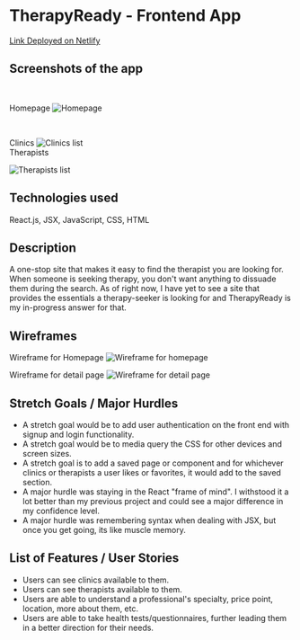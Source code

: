 # TherapyReady - Frontend App
 
[Link Deployed on Netlify](https://therapyready.netlify.app/)
 
## Screenshots of the app
<br>

Homepage
![Homepage](https://i.imgur.com/T2PTv6O.png "Homepage")

<br>

Clinics
![Clinics list](https://i.imgur.com/GDk9HaS.png "Clinics-frontend")
<br>
Therapists

![Therapists list](https://i.imgur.com/rKvN43G.png "Therapists-frontend")
 
## Technologies used
React.js, JSX, JavaScript, CSS, HTML

## Description
A one-stop site that makes it easy to find the therapist you are looking for. When someone is seeking therapy, you don't want anything to dissuade them during the search. As of right now, I have yet to see a site that provides the essentials a therapy-seeker is looking for and TherapyReady is my in-progress answer for that.

## Wireframes

Wireframe for Homepage
![Wireframe for homepage](https://i.imgur.com/hO3Lgsv.png)

Wireframe for detail page
![Wireframe for detail page](https://i.imgur.com/zvjFpoH.png)
 
## Stretch Goals / Major Hurdles 

<ul>
<li>A stretch goal would be to add user authentication on the front end with signup and login functionality.</li>
<li>A stretch goal would be to media query the CSS for other devices and screen sizes.</li>
<li>A stretch goal is to add a saved page or component and for whichever clinics or therapists a user likes or favorites, it would add to the saved section.</li>
<li>A major hurdle was staying in the React "frame of mind". I withstood it a lot better than my previous project and could see a major difference in my confidence level.</li>
<li>A major hurdle was remembering syntax when dealing with JSX, but once you get going, its like muscle memory.</li>
</ul>

## List of Features / User Stories

<ul>
<li>Users can see clinics available to them.</li>
<li>Users can see therapists available to them.</li>
<li>Users are able to understand a professional's specialty, price point, location, more about them, etc.</li>
<li>Users are able to take health tests/questionnaires, further leading them in a better direction for their needs.</li>
</ul>
